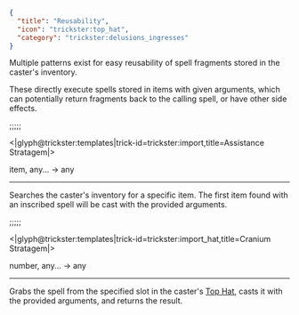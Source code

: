 ```json
{
  "title": "Reusability",
  "icon": "trickster:top_hat",
  "category": "trickster:delusions_ingresses"
}
```

Multiple patterns exist for easy reusability of spell fragments stored in the caster's inventory.


These directly execute spells stored in items with given arguments, 
which can potentially return fragments back to the calling spell,
or have other side effects.

;;;;;

<|glyph@trickster:templates|trick-id=trickster:import,title=Assistance Stratagem|>

item, any... -> any

---

Searches the caster's inventory for a specific item.
The first item found with an inscribed spell will be cast with the provided arguments.

;;;;;

<|glyph@trickster:templates|trick-id=trickster:import_hat,title=Cranium Stratagem|>

number, any... -> any

---

Grabs the spell from the specified slot in the caster's [Top Hat](^trickster:basics/top_hat), casts it with the provided arguments, and returns the result.
